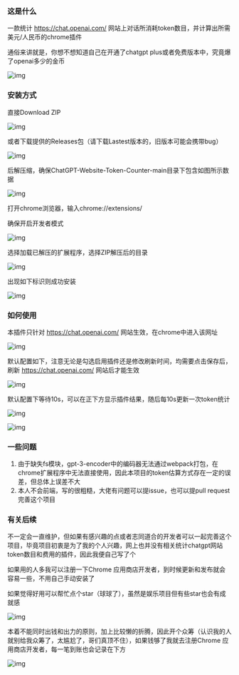### 这是什么

一款统计 https://chat.openai.com/ 网站上对话所消耗token数目，并计算出所需美元/人民币的chrome插件

通俗来讲就是，你想不想知道自己在开通了chatgpt plus或者免费版本中，究竟爆了openai多少的金币

![img](https://cdn.nlark.com/yuque/0/2024/png/40382789/1713528540106-311326f0-f8b3-41ec-8506-a50b4133efa4.png)

### 安装方式

直接Download ZIP

![img](https://cdn.nlark.com/yuque/0/2024/png/40382789/1713516682590-5d7759ed-8998-46a2-8275-5511be4a9c84.png)

或者下载提供的Releases包（请下载Lastest版本的，旧版本可能会携带bug）

![img](https://cdn.nlark.com/yuque/0/2024/png/40382789/1713526846785-c5622944-48b5-4cbe-8d82-be6f1e2c5e85.png)

后解压缩，确保ChatGPT-Website-Token-Counter-main目录下包含如图所示数据

![img](https://cdn.nlark.com/yuque/0/2024/png/40382789/1713526998500-702de7da-d3a6-4096-9e49-ceea970b67a4.png)

打开chrome浏览器，输入chrome://extensions/

确保开启开发者模式

![img](https://cdn.nlark.com/yuque/0/2024/png/40382789/1713527028240-0296d795-ca23-4c7e-9018-0258cae7e6ca.png)

选择加载已解压的扩展程序，选择ZIP解压后的目录

![img](https://cdn.nlark.com/yuque/0/2024/png/40382789/1713527055890-e579f9d7-639e-46b7-8192-050060540fcc.png)

出现如下标识则成功安装

![img](https://cdn.nlark.com/yuque/0/2024/png/40382789/1713527156757-d19a57c7-f7a6-409b-b75b-e80a9c9ed9fb.png)

### 如何使用

本插件只针对 https://chat.openai.com/ 网站生效，在chrome中进入该网址

![img](https://cdn.nlark.com/yuque/0/2024/png/40382789/1713528350475-9a0f8d2e-500d-406b-ba44-7fd674b7c1ab.png)

默认配置如下，注意无论是勾选启用插件还是修改刷新时间，均需要点击保存后，刷新 https://chat.openai.com/ 网站后才能生效

![img](https://cdn.nlark.com/yuque/0/2024/png/40382789/1713528398880-65184a7f-432a-4bf8-b966-f9e37595bdbd.png)

默认配置下等待10s，可以在正下方显示插件结果，随后每10s更新一次token统计

![img](https://cdn.nlark.com/yuque/0/2024/png/40382789/1713528540106-311326f0-f8b3-41ec-8506-a50b4133efa4.png)

![img](https://cdn.nlark.com/yuque/0/2024/png/40382789/1713528503374-29dd3098-4980-446a-bff5-36ffd2932f60.png)

### 一些问题

1. 由于缺失fs模块，gpt-3-encoder中的编码器无法通过webpack打包，在chrome扩展程序中无法直接使用，因此本项目的token估算方式存在一定的误差，但总体上误差不大
2. 本人不会前端，写的很粗糙，大佬有问题可以提issue，也可以提pull request完善这个项目

### 有关后续

不一定会一直维护，但如果有感兴趣的点或者志同道合的开发者可以一起完善这个项目，毕竟项目初衷是为了我的个人兴趣，网上也并没有相关统计chatgpt网站token数目和费用的插件，因此我便自己写了个

如果用的人多我可以注册一下Chrome 应用商店开发者，到时候更新和发布就会容易一些，不用自己手动安装了

如果觉得好用可以帮忙点个star（球球了），虽然是娱乐项目但有些star也会有成就感

![img](https://cdn.nlark.com/yuque/0/2024/png/40382789/1713529248313-101d4a67-0ba6-486d-8b15-99a139f4987f.png)

本着不能同时出钱和出力的原则，加上比较懒的折腾，因此开个众筹（认识我的人就别给我众筹了，太尴尬了，哥们真顶不住），如果钱够了我就去注册Chrome 应用商店开发者，每一笔到账也会记录在下方

![img](https://cdn.nlark.com/yuque/0/2024/png/40382789/1713529678191-d7cbba97-cb3b-49e8-b62d-e70c6e99c09f.png)
